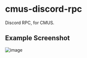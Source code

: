 # cmus-discord-rpc
Discord RPC, for CMUS.

## Example Screenshot
![image](https://github.com/mxtlrr/cmus-discord-rpc/assets/117592709/ebbcffc3-890e-4018-b027-2bc079ec1020)

